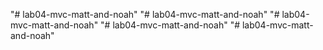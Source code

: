 "# lab04-mvc-matt-and-noah" 
"# lab04-mvc-matt-and-noah" 
"# lab04-mvc-matt-and-noah" 
"# lab04-mvc-matt-and-noah" 
"# lab04-mvc-matt-and-noah" 

